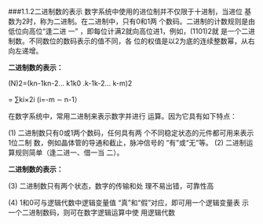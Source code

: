 ###1.1.2二进制数的表示
数字系统中使用的进位制并不仅限于十进制，当进位 基数为2时，称为二进制。在二进制中，只有0和1两 个数码。二进制的计数规则是由低位向高位“逢二进 一” ，即每位计满2就向高位进1，例如，(1101)2就 是一个二进制数。不同数位的数码表示的值不同，各 位的权值是以2为底的连续整数幂，从右向左递增。<P>
**二进制数的表示：**<p> 
(N)2=(kn-1kn-2… k1k0 .k-1k-2… k-m)2 <p>= ∑ki×2i (i=-m ∼ n-1）<p> 
在数字系统中，常用二进制来表示数字并进行 运算。因为它具有如下特点：<p> 
(1) 二进制数只有0或1两个数码，任何具有两 个不同稳定状态的元件都可用来表示1位二制 数，例如晶体管的导通和截止，脉冲信号的 “有”或“无”等。 
(2) 二进制运算规则简单（逢二进一、借一当 二）。<p> 
**二进制数的表示：**<p> 
(3) 二进制数只有两个状态，数字的传输和处 理不易出错，可靠性高<p> 
(4) 1和0可与逻辑代数中逻辑变量值 “真”和“假”对应，即可用一个逻辑变量表 示一个二进制数码，则可在数字逻辑运算中使 用逻辑代数 
